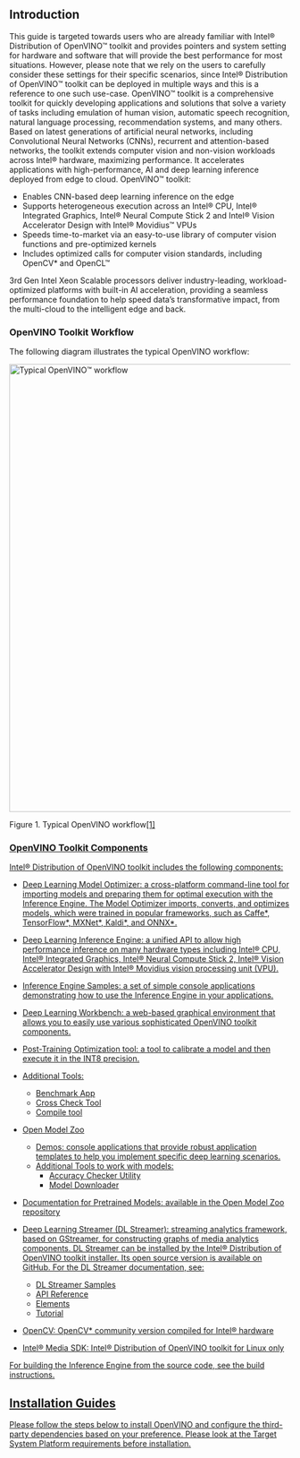 ## Introduction

This guide is targeted towards users who are already familiar with Intel&reg; Distribution of OpenVINO&trade; toolkit and provides pointers and system setting for hardware and software that will provide the best performance for most situations. However, please note that we rely on the users to carefully consider these settings for their specific scenarios, since Intel&reg; Distribution of OpenVINO&trade; toolkit can be deployed in multiple ways and this is a reference to one such use-case.
OpenVINO&trade; toolkit is a comprehensive toolkit for quickly developing applications and solutions that solve a variety of tasks including emulation of human vision, automatic speech recognition, natural language processing, recommendation systems, and many others. Based on latest generations of artificial neural networks, including Convolutional Neural Networks (CNNs), recurrent and attention-based networks, the toolkit extends computer vision and non-vision workloads across Intel&reg; hardware, maximizing performance. It accelerates applications with high-performance, AI and deep learning inference deployed from edge to cloud.
OpenVINO&trade; toolkit:

- Enables CNN-based deep learning inference on the edge
- Supports heterogeneous execution across an Intel&reg; CPU, Intel&reg; Integrated Graphics, Intel&reg; Neural Compute Stick 2 and Intel&reg; Vision Accelerator Design with Intel&reg; Movidius&trade; VPUs
- Speeds time-to-market via an easy-to-use library of computer vision functions and pre-optimized kernels
- Includes optimized calls for computer vision standards, including OpenCV* and OpenCL&trade;

3rd Gen Intel Xeon Scalable processors deliver industry-leading, workload-optimized platforms with built-in AI acceleration, providing a seamless performance foundation to help speed data&rsquo;s transformative impact, from the multi-cloud to the intelligent edge and back.

### OpenVINO Toolkit Workflow

The following diagram illustrates the typical OpenVINO workflow:

<img alt="Typical OpenVINO™ workflow" height="800" src="/content/dam/develop/external/us/en/images/openvino-flow.jpg" width="539"/>

Figure 1. Typical OpenVINO workflow<a href="https://docs.openvinotoolkit.org/latest/index.html#openvino_toolkit_components">[1]

### OpenVINO Toolkit Components

Intel&reg; Distribution of OpenVINO toolkit includes the following components:

- Deep Learning Model Optimizer:  a cross-platform command-line tool for importing models and preparing them for optimal execution with the Inference Engine. The Model Optimizer imports, converts, and optimizes models, which were trained in popular frameworks, such as Caffe*, TensorFlow*, MXNet*, Kaldi*, and ONNX*.

- Deep Learning Inference Engine: a unified API to allow high performance inference on many hardware types including Intel&reg; CPU, Intel&reg; Integrated Graphics, Intel&reg; Neural Compute Stick 2, Intel&reg; Vision Accelerator Design with Intel&reg; Movidius vision processing unit (VPU).

- Inference Engine Samples: a set of simple console applications demonstrating how to use the Inference Engine in your applications.

- Deep Learning Workbench: a web-based graphical environment that allows you to easily use various sophisticated OpenVINO toolkit components.

- Post-Training Optimization tool: a tool to calibrate a model and then execute it in the INT8 precision.

- Additional Tools:
  - Benchmark App
  - Cross Check Tool
  - Compile tool

- Open Model Zoo
  - Demos: console applications that provide robust application templates to help you implement specific deep learning scenarios.
  - Additional Tools to work with models:
	  - Accuracy Checker Utility
	  - Model Downloader

- Documentation for Pretrained Models:  available in the Open Model Zoo repository

- Deep Learning Streamer (DL Streamer):  streaming analytics framework, based on GStreamer, for constructing graphs of media analytics components. DL Streamer can be installed by the Intel&reg; Distribution of OpenVINO toolkit installer. Its open source version is available on GitHub. For the DL Streamer documentation, see:
	- DL Streamer Samples
	- API Reference
	- Elements
	- Tutorial

- OpenCV: OpenCV* community version compiled for Intel&reg; hardware

- Intel&reg; Media SDK: Intel&reg; Distribution of OpenVINO toolkit for Linux only 

For building the Inference Engine from the source code, see the&nbsp;<a href="https://github.com/openvinotoolkit/openvino/wiki/BuildingCode">build instructions.

## Installation Guides

Please follow the steps below to install OpenVINO and configure the third-party dependencies based on your preference. Please look at the Target System Platform requirements before installation.




